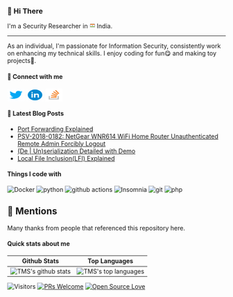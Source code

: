 ### 👋 Hi There

I'm a Security Researcher in <img src="logos/india.png" width="13"/> India. 

---------
As an individual, I'm passionate for Information Security, consistently work on enhancing my technical skills. I enjoy coding for fun😋 and making toy projects🎈.


#### 🔗  **Connect with me**
<p align="left">
<a href="https://twitter.com/touhidshaikh22" target="blank"><img align="center" src="logos/twitter.gif" alt="touhidshaikh22" height="30" width="40" /></a>
<a href="https://www.linkedin.com/in/touhidshaikh22/" target="blank"><img align="center" src="logos/linkedin.gif" alt="touhidshaikh22" height="30" width="40" /></a>
<a href="https://stackoverflow.com/users/8315173/touhidshaikh" target="blank"><img align="center" src="/logos/stackoverflow.png" alt="4214976" height="30" width="40" /></a>


#### 📕 **Latest Blog Posts**
<!-- BLOG-POST-LIST:START -->
- [Port Forwarding Explained](https://touhidshaikh.com/blog/2023/02/port-forwarding-explained/)
- [PSV-2018-0182: NetGear WNR614 WiFi Home Router Unauthenticated Remote Admin Forcibly Logout](https://touhidshaikh.com/blog/2023/02/psv-2018-0182-netgear-wnr614-wifi-home-router-unauthenticated-remote-admin-forcibly-logout/)
- [&lpar;De | Un&rpar;serialization Detailed with Demo](https://touhidshaikh.com/blog/2023/01/de-unserialization-detailed-with-demo/)
- [Local File Inclusion&lpar;LFI&rpar; Explained](https://touhidshaikh.com/blog/2023/01/local-file-inclusionlfi-explained/)
<!-- BLOG-POST-LIST:END -->


#### Things I code with</h3>
<img alt="Docker" src="https://img.shields.io/badge/-Docker-46a1f1?style=flat-square&logo=docker&logoColor=white" /> <img alt="python" src="https://img.shields.io/badge/-Python-5843BE?style=flat-square&logo=php&logoColor=white" /> <img alt="github actions" src="https://img.shields.io/badge/-Github_Actions-2082FF?style=flat-square&logo=github-actions&logoColor=white" /> <img alt="Insomnia" src="https://img.shields.io/badge/-Insomnia-58494E?style=flat-square&logo=insomnia&logoColor=white" /> <img alt="git" src="https://img.shields.io/badge/-Git-F05030?style=flat-square&logo=git&logoColor=white" /> <img alt="php" src="https://img.shields.io/badge/-PHP-5849E?style=flat-square&logo=php&logoColor=white" />

## :wave: Mentions

Many thanks from people that referenced this repository here.

<p align="center">
<!-- MENTIONS-LIST:START -->

<!-- MENTIONS-LIST:END -->
</p>

#### Quick stats about me
| Github Stats | Top Languages |
| --- | --- |
| ![TMS's github stats](https://github-readme-stats.vercel.app/api?username=touhidshaikh&show_icons=true&title_color=f6c32c&icon_color=f6c32c&text_color=9f9f9f&bg_color=151515&count_private=true) | ![TMS's top languages](https://github-readme-stats.vercel.app/api/top-langs/?username=touhidshaikh&show_icons=true&title_color=f6c32c&icon_color=f6c32c&text_color=9f9f9f&bg_color=151515&count_private=true&layout=compact) |

![Visitors](https://visitor-badge.glitch.me/badge?page_id=touhidshaikh.touhidshaikh) [![PRs Welcome](https://img.shields.io/badge/PRs-welcome-brightgreen.svg?style=flat&logo=github)](https://github.com/touhidshaikh) [![Open Source Love](https://badges.frapsoft.com/os/v2/open-source.svg?v=103)](https://github.com/touhidshaikh)

